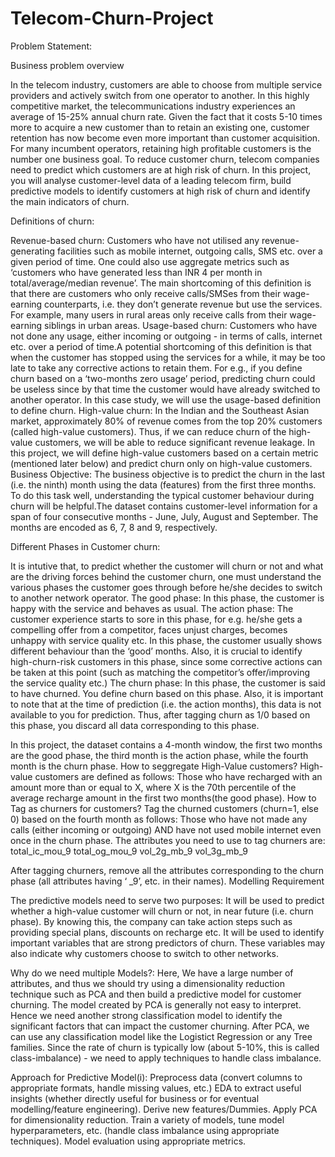 # Telecom-Churn-Project
Problem Statement:

Business problem overview

In the telecom industry, customers are able to choose from multiple service providers and actively switch from one operator to another. In this highly competitive market, the telecommunications industry experiences an average of 15-25% annual churn rate. Given the fact that it costs 5-10 times more to acquire a new customer than to retain an existing one, customer retention has now become even more important than customer acquisition.
For many incumbent operators, retaining high profitable customers is the number one business goal.
To reduce customer churn, telecom companies need to predict which customers are at high risk of churn.
In this project, you will analyse customer-level data of a leading telecom firm, build predictive models to identify customers at high risk of churn and identify the main indicators of churn.

Definitions of churn:

Revenue-based churn: Customers who have not utilised any revenue-generating facilities such as mobile internet, outgoing calls, SMS etc. over a given period of time. One could also use aggregate metrics such as ‘customers who have generated less than INR 4 per month in total/average/median revenue’.
The main shortcoming of this definition is that there are customers who only receive calls/SMSes from their wage-earning counterparts, i.e. they don’t generate revenue but use the services. For example, many users in rural areas only receive calls from their wage-earning siblings in urban areas.
Usage-based churn: Customers who have not done any usage, either incoming or outgoing - in terms of calls, internet etc. over a period of time.A potential shortcoming of this definition is that when the customer has stopped using the services for a while, it may be too late to take any corrective actions to retain them. For e.g., if you define churn based on a ‘two-months zero usage’ period, predicting churn could be useless since by that time the customer would have already switched to another operator.
In this case study, we will use the usage-based definition to define churn.
High-value churn:
In the Indian and the Southeast Asian market, approximately 80% of revenue comes from the top 20% customers (called high-value customers). Thus, if we can reduce churn of the high-value customers, we will be able to reduce significant revenue leakage.
In this project, we will define high-value customers based on a certain metric (mentioned later below) and predict churn only on high-value customers.
Business Objective:
The business objective is to predict the churn in the last (i.e. the ninth) month using the data (features) from the first three months. To do this task well, understanding the typical customer behaviour during churn will be helpful.The dataset contains customer-level information for a span of four consecutive months - June, July, August and September. The months are encoded as 6, 7, 8 and 9, respectively.

Different Phases in Customer churn:

It is intutive that, to predict whether the customer will churn or not and what are the driving forces behind the customer churn, one must understand the various phases the customer goes through before he/she decides to switch to another network operator.
The good phase: In this phase, the customer is happy with the service and behaves as usual.
The action phase: The customer experience starts to sore in this phase, for e.g. he/she gets a compelling offer from a competitor, faces unjust charges, becomes unhappy with service quality etc. In this phase, the customer usually shows different behaviour than the ‘good’ months. Also, it is crucial to identify high-churn-risk customers in this phase, since some corrective actions can be taken at this point (such as matching the competitor’s offer/improving the service quality etc.)
The churn phase: In this phase, the customer is said to have churned. You define churn based on this phase. Also, it is important to note that at the time of prediction (i.e. the action months), this data is not available to you for prediction. Thus, after tagging churn as 1/0 based on this phase, you discard all data corresponding to this phase.

In this project, the dataset contains a 4-month window, the first two months are the good phase, the third month is the action phase, while the fourth month is the churn phase.
How to seggregate High-Value customers?
High-value customers are defined as follows: Those who have recharged with an amount more than or equal to X, where X is the 70th percentile of the average recharge amount in the first two months(the good phase).
How to Tag as churners for customers?
Tag the churned customers (churn=1, else 0) based on the fourth month as follows: Those who have not made any calls (either incoming or outgoing) AND have not used mobile internet even once in the churn phase. The attributes you need to use to tag churners are:
total_ic_mou_9
total_og_mou_9
vol_2g_mb_9
vol_3g_mb_9

After tagging churners, remove all the attributes corresponding to the churn phase (all attributes having ‘ _9’, etc. in their names).
Modelling Requirement


The predictive models need to serve two purposes:
It will be used to predict whether a high-value customer will churn or not, in near future (i.e. churn phase). By knowing this, the company can take action steps such as providing special plans, discounts on recharge etc.
It will be used to identify important variables that are strong predictors of churn. These variables may also indicate why customers choose to switch to other networks.

Why do we need multiple Models?:
Here, We have a large number of attributes, and thus we should try using a dimensionality reduction technique such as PCA and then build a predictive model for customer churning.
The model created by PCA is generally not easy to interpret. Hence we need another strong classification model to identify the significant factors that can impact the customer churning.
After PCA, we can use any classification model like the Logistict Regression or any Tree families.
Since the rate of churn is typically low (about 5-10%, this is called class-imbalance) - we need to apply techniques to handle class imbalance.

Approach for Predictive Model(i):
Preprocess data (convert columns to appropriate formats, handle missing values, etc.)
EDA to extract useful insights (whether directly useful for business or for eventual modelling/feature engineering).
Derive new features/Dummies.
Apply PCA for dimensionality reduction.
Train a variety of models, tune model hyperparameters, etc. (handle class imbalance using appropriate techniques).
Model evaluation using appropriate metrics.
